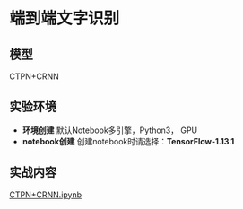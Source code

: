 
# 端到端文字识别

## 模型
CTPN+CRNN

## 实验环境

- **环境创建**
默认Notebook多引擎，Python3， GPU
- **notebook创建**
创建notebook时请选择：**TensorFlow-1.13.1**

## 实战内容

[CTPN+CRNN.ipynb](./CTPN+CRNN.ipynb)

